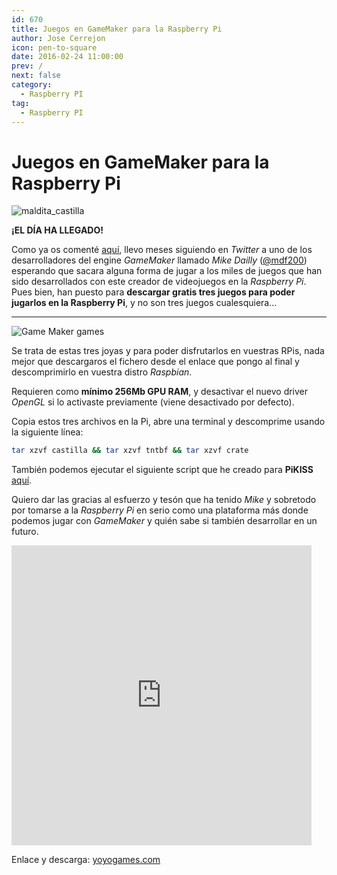 ```yaml
---
id: 670
title: Juegos en GameMaker para la Raspberry Pi
author: Jose Cerrejon
icon: pen-to-square
date: 2016-02-24 11:00:00
prev: /
next: false
category:
  - Raspberry PI
tag:
  - Raspberry PI
---
```


# Juegos en GameMaker para la Raspberry Pi

![maldita_castilla](/images/2016/02/maldita_castilla.png)

**¡EL DÍA HA LLEGADO!**

Como ya os comenté [aquí](/post.php?id=653), llevo meses siguiendo en *Twitter* a uno de los desarrolladores del engine *GameMaker* llamado *Mike Dailly* ([@mdf200](https://twitter.com/mdf200)) esperando que sacara alguna forma de jugar a los miles de juegos que han sido desarrollados con este creador de videojuegos en la *Raspberry Pi*. Pues bien, han puesto para **descargar gratis tres juegos para poder jugarlos en la Raspberry Pi**, y no son tres juegos cualesquiera...

- - -
![Game Maker games](/images/2016/02/gamemaker_games.png)

Se trata de estas tres joyas y para poder disfrutarlos en vuestras RPis, nada mejor que descargaros el fichero desde el enlace que pongo al final y descomprimirlo en vuestra distro *Raspbian*.

Requieren como **mínimo 256Mb GPU RAM**, y desactivar el nuevo driver *OpenGL* si lo activaste previamente (viene desactivado por defecto).

Copia estos tres archivos en la Pi, abre una terminal y descomprime usando la siguiente línea:

```bash
tar xzvf castilla && tar xzvf tntbf && tar xzvf crate
```

También podemos ejecutar el siguiente script que he creado para **PiKISS** [aquí](https://github.com/jmcerrejon/PiKISS/blob/master/scripts/games/gmaker.sh).

Quiero dar las gracias al esfuerzo y tesón que ha tenido *Mike* y sobretodo por tomarse a la *Raspberry Pi* en serio como una plataforma más donde podemos jugar con *GameMaker* y quién sabe si también desarrollar en un futuro.

<iframe src="https://vine.co/v/ib3P1E3p6ai/embed/simple" width="480" height="480" frameborder="0"></iframe>

Enlace y descarga: [yoyogames.com](http://yoyogames.com/pi)